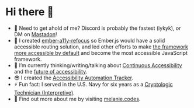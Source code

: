 # Hi there 👋

- 📩 Need to get ahold of me? Discord is probably the fastest (iykyk), or DM on [Mastadon](https://front-end.social/@a11yMel)!
- 🔭 I created [ember-a11y-refocus](https://github.com/ember-a11y/ember-a11y-refocus) so Ember.js would have a solid accessible routing solution, and led other efforts to make [the framework more accessible by default](https://blog.emberjs.com/gaad-2022) and become the most accessible JavaScript framework.
- 🌱 I’m currently thinking/writing/talking about [Continuous Accessibility](https://noti.st/melsumner/i9uja6/continuous-accessibility) and the [future of accessibility](https://noti.st/melsumner/FfqsyB/accessibility-is-reach).
- 😎 I created the [Accessibility Automation Tracker](https://a11y-automation.dev/).
- ⚡ Fun fact: I served in the U.S. Navy for six years as a [Cryptologic Technician (Interpretive)](https://www.navy.com/careers/cryptologic-technician).
- 🦚 Find out more about me by visiting [melanie.codes](https://melanie.codes).
 
<img src="https://github-readme-stats.vercel.app/api?username=melsumner&&show_icons=true" alt="" role="presentation" />
